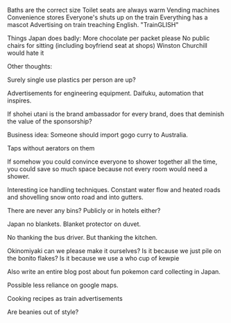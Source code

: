Baths are the correct size
Toilet seats are always warm
Vending machines
Convenience stores
Everyone's shuts up on the train
Everything has a mascot
Advertising on train treaching English. "TrainGLISH"

Things Japan does badly: 
More chocolate per packet please
No public chairs for sitting (including boyfriend seat at shops) Winston Churchill would hate it

Other thoughts:

Surely single use plastics per person are up?

Advertisements for engineering equipment. Daifuku, automation that inspires.

If shohei utani is the brand ambassador for every brand, does that deminish the value of the sponsorship?

Business idea: Someone should import gogo curry to Australia.

Taps without aerators on them

If somehow you could convince everyone to shower together all the time, you could save so much space because not every room would need a shower.

Interesting ice handling techniques. Constant water flow and heated roads and shovelling snow onto road and into gutters.

There are never any bins? Publicly or in hotels either?

Japan no blankets. Blanket protector on duvet.

No thanking the bus driver. But thanking the kitchen.

Okinomiyaki can we please make it ourselves? Is it because we just pile on the bonito flakes? Is it because we use a who cup of kewpie

Also write an entire blog post about fun pokemon card collecting in Japan.

Possible less reliance on google maps.

Cooking recipes as train advertisements

Are beanies out of style?

